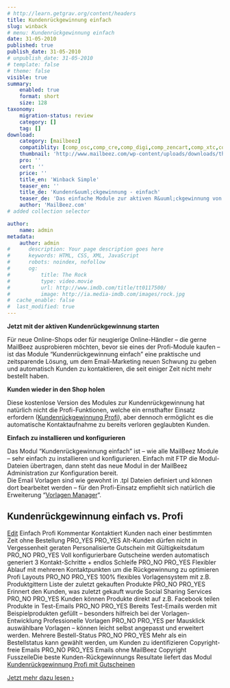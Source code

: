 ```yaml
---
# http://learn.getgrav.org/content/headers
title: Kundenrückgewinnung einfach
slug: winback
# menu: Kundenrückgewinnung einfach
date: 31-05-2010
published: true
publish_date: 31-05-2010
# unpublish_date: 31-05-2010
# template: false
# theme: false
visible: true
summary:
    enabled: true
    format: short
    size: 128
taxonomy:
    migration-status: review
    category: []
    tag: []
download:
    category: [mailbeez]
    compatiblity: [comp_osc,comp_cre,comp_digi,comp_zencart,comp_xtc,comp_gambio]
    thumbnail: 'http://www.mailbeez.com/wp-content/uploads/downloads/thumbnails/2011/08/icon_64.png'
    pro: ''
    cert: ''
    price: ''
    title_en: 'Winback Simple'
    teaser_en: ''
    title_de: 'Kundenr&uuml;ckgewinnung - einfach'
    teaser_de: 'Das einfache Module zur aktiven R&uuml;ckgewinnung von Kunden'
    author: 'MailBeez.com'
# added collection selector

author:
    name: admin
metadata:
    author: admin
#      description: Your page description goes here
#      keywords: HTML, CSS, XML, JavaScript
#      robots: noindex, nofollow
#      og:
#          title: The Rock
#          type: video.movie
#          url: http://www.imdb.com/title/tt0117500/
#          image: http://ia.media-imdb.com/images/rock.jpg
#  cache_enable: false
#  last_modified: true
---
```


**Jetzt mit der aktiven Kundenrückgewinnung starten**

Für neue Online-Shops oder für neugierige Online-Händler – die gerne MailBeez ausprobieren möchten, bevor sie eines der Profi-Module kaufen – ist das Module “Kundenrückgewinnung einfach” eine praktische und zeitsparende Lösung, um dem Email-Marketing neuen Schwung zu geben und automatisch Kunden zu kontaktieren, die seit einiger Zeit nicht mehr bestellt haben.

**Kunden wieder in den Shop holen**

Diese kostenlose Version des Modules zur Kundenrückgewinnung hat natürlich nicht die Profi-Funktionen, welche ein ernsthafter Einsatz erfordern ([Kundenrückgewinnung Profi](http://www.mailbeez.com/documentation/mailbeez/winback_advanced "Kundenrückgewinnung Profi")), aber dennoch ermöglicht es die automatische Kontaktaufnahme zu bereits verloren geglaubten Kunden.

**Einfach zu installieren und konfigurieren**

Das Modul “Kundenrückgewinnung einfach” ist – wie alle MailBeez Module – sehr einfach zu installieren und konfigurieren. Einfach mit FTP die Modul-Dateien übertragen, dann steht das neue Modul in der MailBeez Administration zur Konfiguration bereit.  
 Die Email Vorlagen sind wie gewohnt in .tpl Dateien definiert und können dort bearbeitet werden – für den Profi-Einsatz empfiehlt sich natürlich die Erweiterung “[Vorlagen Manager](http://www.mailbeez.com/documentation/configbeez/config_tmplmngr/?lang=de)“.

## Kundenrückgewinnung einfach vs. Profi

  [Edit](http://localhost/wordpress_mailbeez_EOL/wp-admin/tools.php?page=wp-table-reloaded&action=edit&table_id=8 "Edit")  Einfach Profi Kommentar Kontaktiert Kunden nach einer bestimmten Zeit ohne Bestellung PRO\_YES PRO\_YES Alt-Kunden dürfen nicht in Vergessenheit geraten Personalisierte Gutschein mit Gültigkeitsdatum PRO\_NO PRO\_YES Voll konfigurierbare Gutscheine werden automatisch generiert 3 Kontakt-Schritte + endlos Schleife PRO\_NO PRO\_YES Flexibler Ablauf mit mehreren Kontaktpunkten um die Rückgewinnung zu optimieren Profi Layouts PRO\_NO PRO\_YES 100% flexibles Vorlagensystem mit z.B. Produktgittern Liste der zuletzt gekauften Produkte PRO\_NO PRO\_YES Erinnert den Kunden, was zuletzt gekauft wurde Social Sharing Services PRO\_NO PRO\_YES Kunden können Produkte direkt auf z.B. Facebook teilen Produkte in Test-Emails PRO\_NO PRO\_YES Bereits Test-Emails werden mit Beispielprodukten gefüllt – besonders hilfreich bei der Vorlagen-Entwicklung Professionelle Vorlagen PRO\_NO PRO\_YES per Mausklick auswählbare Vorlagen – können leicht selbst angepasst und erweitert werden. Mehrere Bestell-Status PRO\_NO PRO\_YES Mehr als ein Bestellstatus kann gewählt werden, um Kunden zu identifizieren Copyright-freie Emails PRO\_NO PRO\_YES Emails ohne MailBeez Copyright FusszeileDie beste Kunden-Rückgewinnungs Resultate liefert das Modul [Kundenrückgewinnung Profi mit Gutscheinen](http://www.mailbeez.com/documentation/mailbeez/winback_advanced/ "Kundenrückgewinnung Profi")

[Jetzt mehr dazu lesen ›](http://www.mailbeez.com/documentation/mailbeez/winback_advanced/ "Kundenrückgewinnung Profi")
